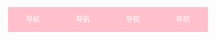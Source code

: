 
<html>
   <head>
      <meta charset="utf-8">
      <title>第二个页面</title>
   </head>
   <style>
      body{
	     padding:0;
		 margin:0;
	  }
	  li{
	  list-style:none;
	  }
      a{
	  float:left;
	  width:100px;
	  height:50px;
	  background:pink;
	  text-align:center;
	  line-height:50px;
	  color:white;
	  text-decoration:none;
	  font-family:'宋体'
	  }
	  a:hover{
	  background:white;
	  color:pink;
	  }
   </style>
   <body>
      <ul>
	     <li><a href="#">导航</a></li>
		 <li><a href="#">导航</a></li>
		 <li><a href="#">导航</a></li>
		 <li><a href="#">导航</a></li>
      </ul>
   </body>
</html>
